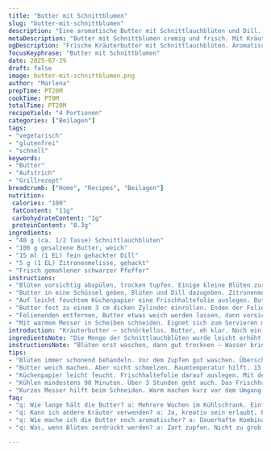 ```yaml
---
title: "Butter mit Schnittblumen"
slug: "butter-mit-schnittblumen"
description: "Eine aromatische Butter mit Schnittlauchblüten und Dill. Salzige Butter, fein verfeinert. Frische Kräuter bringen Farbe und Geschmack. Einfach zusammengerührt, aufgerollt, gekühlt. Ideal als Aufstrich oder Beilage. 40 g Blüten, 100 g Butter, 15 ml gehackter Dill. Leicht gepfeffert, dekorativ mit Blüten und Frischkräutern. Keine Eier, keine Nüsse, glutenfrei. Supereinfach, schnell zubereitet, ideal zum Vorbereiten und Einfrieren."
metaDescription: "Butter mit Schnittblumen cremig und frisch. Mit Kräutern und Blüten verfeinert. Ideal als Aufstrich. Schnelle Zubereitung in 20 Minuten."
ogDescription: "Frische Kräuterbutter mit Schnittlauchblüten. Aromatisch und bunt. Einfach zu machen. Perfekt für Brot oder gegrillte Speisen."
focusKeyphrase: "Butter mit Schnittblumen"
date: 2025-07-29
draft: false
image: butter-mit-schnittblumen.png
author: "Marlena"
prepTime: PT20M
cookTime: PT0M
totalTime: PT20M
recipeYield: "4 Portionen"
categories: ["Beilagen"]
tags:
- "vegetarisch"
- "glutenfrei"
- "schnell"
keywords:
- "Butter"
- "Aufstrich"
- "Grillrezept"
breadcrumb: ["Home", "Recipes", "Beilagen"]
nutrition: 
 calories: "100"
 fatContent: "11g"
 carbohydrateContent: "1g"
 proteinContent: "0.3g"
ingredients:
- "40 g (ca. 1/2 Tasse) Schnittlauchblüten"
- "100 g gesalzene Butter, weich"
- "15 ml (1 EL) fein gehackter Dill"
- "5 g (1 EL) Zitronenmelisse, gehackt"
- "Frisch gemahlener schwarzer Pfeffer"
instructions:
- "Blüten vorsichtig abspülen, trocken tupfen. Einige kleine Blüten zur Deko beiseitelegen. Rest Blüten von den Stielen zupfen."
- "Butter in eine Schüssel geben. Blüten und Dill dazugeben. Zitronenmelisse untermischen. Pfeffern, aber sparsam – Salz ist in der Butter."
- "Auf leicht feuchtem Küchenpapier eine Frischhaltefolie auslegen. Buttermasse am Rand platzieren, mit Rand frei lassen."
- "Butter fest zu einem 3 cm dicken Zylinder einrollen. Enden der Folie verknoten. Mindestens 1,5 Stunden kühlstellen. Kann eingefroren werden."
- "Folienenden entfernen, Butter etwas weich werden lassen, dann vorsichtig mit den beiseitegelegten Blüten bestreuen. Nochmal sanft rollen, damit Blüten haften."
- "Mit warmem Messer in Scheiben schneiden. Eignet sich zum Servieren mit frischem Brot oder als Kräuterbutter zu gegrilltem Gemüse."
introduction: "Kräuterbutter – schnörkellos. Butter, eh klar. Noch ein Hauch Zitronenmelisse. Schnittlauchblüten machen’s bunter. Bald sonnige Tage, Grillen draußen. Butter vorbereitet, schnell greifbar. Für Brot oder gegrilltes Gemüse. Blumig, aber nicht aufdringlich. Keine Nüsse, keine Eier, glutenfrei – einfach. Dauer? 20 Minuten Aufwand, dann ab in den Kühlschrank. Kühl, damit sie fest wird. Manchmal einfrieren, so bleibt sie lange haltbar. Warmes Messer schneidet flüssige Herzen daraus. Geschmack ist leicht frisch, bio, die Kräuter bringen Würze, Pfeffer nur sparsam, denn Butter trägt Salz. Schnell gemacht, ohne großen Schnickschnack. Kleinere Schwankungen beim Zitronenmelisse-Anteil geben unterschiedliche Nuancen. Experimentieren erlaubt. Butter weicher machen, Kräuter rein, rollen, kühlen. Mehr braucht es nicht. Moosgrün, blütenbunt, handlich."
ingredientsNote: "Die Menge der Schnittlauchblüten wurde leicht erhöht, um den Blütengeschmack zu intensivieren. Butter reduziert, damit die Kräuter besser zur Geltung kommen. Dill ersetzt einen Teil des Schnittlauchs – bringt einen frischen, leicht würzigen Ton und harmoniert gut mit den Blüten. Zitronenmelisse als Ersatz für einen Teil der frischen Schnittlauchröllchen gibt eine leichte Zitrusnote und macht das Aroma komplexer. Sichere Reinigung der Blüten ist wichtig, Blüten vorsichtig behandeln, nicht zerdrücken. Butter unbedingt weich, aber nicht schmelzend. Kerriges, gesalzene Butter verwenden für Geschmack, sonst leiser. Klein geschnittene Kräuter und Blüten müssen gut verteilt werden für gleichmäßige Aromafreisetzung. Frischhaltefolie zum Rollen verwenden, damit die Butter kompakt bleibt, außerhalb der Folie härtet unterschiedlich schnell aus. Ohne Nüsse, Eier, glutenfrei und dunkelgrün mit hellen Blüten fördert vielseitige Verwendung, schnell zu händeln."
instructionsNote: "Blüten erst waschen, dann gut trocknen – Wasser bringt die Butter durcheinander. Das Zupfen sollte vorsichtig, nicht grob sein, damit sie nicht matschig werden. Butter immer weich, aber nicht schmelzend, besser Raumtemperatur 15 Minuten vor Beginn. Kräuter nach und nach unterheben, nicht zu doll mischen – Blüten wollen einen zarten Eindruck hinterlassen. Frischhaltefolie gut vorbereitet, leicht feucht, hilft beim festen Rollen. Roll einen kompakten Zylinder, etwa 3 cm Durchmesser, so gibt es schöne Scheiben. Kühlschrank hält sie fest, mindestens 90 Minuten, aber bis zu 3 Stunden gehen auch. Für längere Lagerung einfach einfrieren. Vor Gebrauch kurz bei Raumtemperatur lassen, dann schmierig und gut streichbar. Warmes Messer hilft beim Schneiden, kein Zerreisßgeräusch. Blüten nach dem Rollen nochmal auflegen, leicht dranrollen, damit sie nicht runterfallen. So wirkt die Butter lebendig, appetitlich. Auf Brot, Gemüse oder gegrilltem Fisch bringen sie Farbe und Aroma. Ohne weitere Schritte, keine Hitze, damit der Blütengeschmack erhalten bleibt."
tips:
- "Blüten immer schonend behandeln. Vor dem Zupfen gut waschen. Überschüssiges Wasser abtropfen lassen. Schmutz bleibt nicht an der Butter. Immer frische Blüten, nicht zu lange lagern. Eignen sich für die Dekoration."
- "Butter weich machen. Aber nicht schmelzen. Raumtemperatur hilft. 15 Minuten vorher rausholen. Dann einfach mischen. Dazu Kräuter und Blüten, einen gleichmäßigen Teig gestalten. Messung nicht so wichtig, probieren erlaubt."
- "Küchenpapier leicht feucht. Frischhaltefolie darauf auslegen. Mit der Butter aufrollen. Kompakt, so gibt’s schöne Scheiben. 3 cm dick, das ist die Zauberform. Kühl stellen für festen Halt. Das braucht Zeit."
- "Kühlen mindestens 90 Minuten. Über 3 Stunden geht auch. Das Frischhaltefolie nicht vergessen. Einfrieren klappt super. So hast du immer etwas zur Hand. Klare Struktur, damit die Butter nicht zerfällt. Aufbewahrung wichtig."
- "Kurzes Messer hilft beim Schneiden. Warm machen kurz vor dem Umgang. Brechen und reißen nicht erwünscht. Butter in Scheiben geben. Dann auf Brot oder zu Gemüse servieren. Lebendig, bunt – nicht vergessen."
faq:
- "q: Wie lange hält die Butter? a: Mehrere Wochen im Kühlschrank. Einfrieren funktioniert. Da ist sie Monate lagerbar. Kühl und dunkel aufbewahren. Geschmack bleibt lange gut."
- "q: Kann ich andere Kräuter verwenden? a: Ja, kreativ sein erlaubt. Petersilie, Basilikum oder Estragon. Alles geht. Geschmack ändern. Mal weniger Dill verwenden, mehr Malz. Probiere aus."
- "q: Wie mache ich die Butter noch aromatischer? a: Dauerhafte Kombination geht. Mehr verschiedene Blüten zusammen. Experimentiere mit Zitrusfrüchten. Etwas Abrieb von Limette oder Zitrone. Anders werden Aromen stärker."
- "q: Was, wenn Blüten zerdrückt werden? a: Zart zupfen. Nicht zu grob behandeln. Wasser vermeidest du. Zerdrückte Blüten machen die Butter matschig. Das sollte nicht sein. Frisch und lebendig bleiben die Blüten."

---
```

